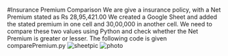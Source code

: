 #Insurance Premium Comparison
We are give a insurance policy, with a Net Premium stated as Rs 28,95,421.00
We created a Google Sheet and added the stated premium in one cell and 30,00,000 in another cell.
We need to compare these two values using Python and check whether the Net Premium is greater or lesser.
The following code is given comparePremium.py
![sheetpic](https://github.com/SohamNandy04/ClapGrow_Assignment/assets/100869141/91befff2-2fd0-4bc7-8ec5-a6f85095ac1e)
![photo](https://github.com/SohamNandy04/ClapGrow_Assignment/assets/100869141/dac037ab-6a7e-4b8f-9038-c1892d7662af)
